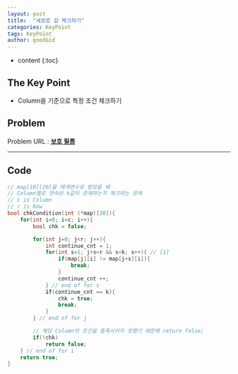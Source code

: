 ```yaml
---
layout: post
title:  "세로로 값 체크하기"
categories: KeyPoint
tags: KeyPoint
author: goodGid
---
```

* content
{:toc}

## The Key Point

* Column을 기준으로 특정 조건 체크하기







## Problem
Problem URL : **[보호 필름](https://www.swexpertacademy.com/main/code/problem/problemDetail.do?contestProbId=AV5V1SYKAaUDFAWu)**


---



## Code
``` cpp
// map[10][20]을 매개변수로 받았을 때
// Column별로 연속된 k값이 존재하는지 체크하는 문제
// c is Column 
// r is Row
bool chkCondition(int (*map)[20]){
    for(int i=0; i<c; i++){
        bool chk = false;

        for(int j=0; j<r; j++){
            int continue_cnt = 1;
            for(int s=1; j+s<r && s<k; s++){ // [1]
                if(map[j][i] != map[j+s][i]){
                    break;
                }
                continue_cnt ++;
            } // end of for s
            if(continue_cnt == k){
                chk = true;
                break;
            }
        } // end of for j

        // 해당 Column의 조건을 충족시키지 못했기 때문에 return false;
        if(!chk)
            return false;
    } // end of for i
    return true;
}
```